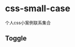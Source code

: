 # css-small-case
个人css小案例联系集合

## Toggle
[](https://github.com/dlgchg/css-small-case/blob/main/gif/toggle.gif?raw=true)